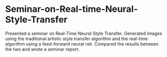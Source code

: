 # Seminar-on-Real-time-Neural-Style-Transfer
Presented a seminar on Real-Time Neural Style Transfer. Generated images using the traditional artistic style transfer algorithm and the real-time algorithm using a feed-forward neural net. Compared the results between the two and wrote a seminar report.
